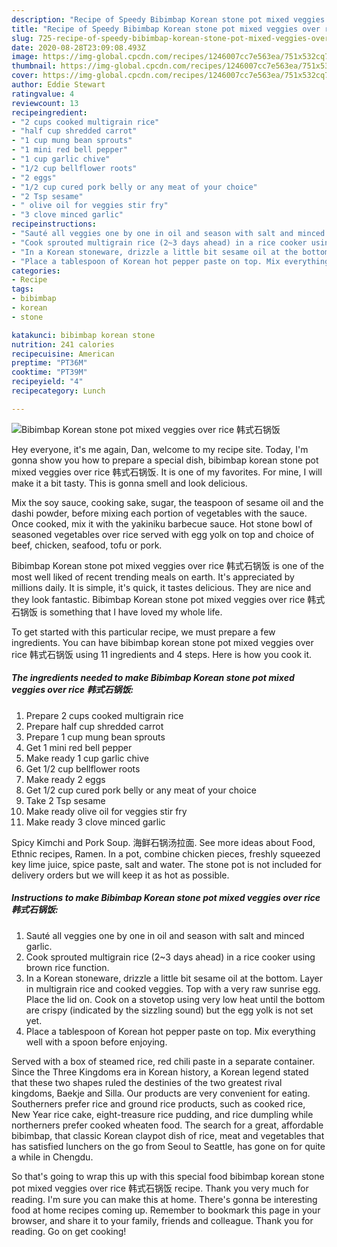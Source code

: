 ```yaml
---
description: "Recipe of Speedy Bibimbap Korean stone pot mixed veggies over rice 韩式石锅饭"
title: "Recipe of Speedy Bibimbap Korean stone pot mixed veggies over rice 韩式石锅饭"
slug: 725-recipe-of-speedy-bibimbap-korean-stone-pot-mixed-veggies-over-rice
date: 2020-08-28T23:09:08.493Z
image: https://img-global.cpcdn.com/recipes/1246007cc7e563ea/751x532cq70/bibimbap-korean-stone-pot-mixed-veggies-over-rice-韩式石锅饭-recipe-main-photo.jpg
thumbnail: https://img-global.cpcdn.com/recipes/1246007cc7e563ea/751x532cq70/bibimbap-korean-stone-pot-mixed-veggies-over-rice-韩式石锅饭-recipe-main-photo.jpg
cover: https://img-global.cpcdn.com/recipes/1246007cc7e563ea/751x532cq70/bibimbap-korean-stone-pot-mixed-veggies-over-rice-韩式石锅饭-recipe-main-photo.jpg
author: Eddie Stewart
ratingvalue: 4
reviewcount: 13
recipeingredient:
- "2 cups cooked multigrain rice"
- "half cup shredded carrot"
- "1 cup mung bean sprouts"
- "1 mini red bell pepper"
- "1 cup garlic chive"
- "1/2 cup bellflower roots"
- "2 eggs"
- "1/2 cup cured pork belly or any meat of your choice"
- "2 Tsp sesame"
- " olive oil for veggies stir fry"
- "3 clove minced garlic"
recipeinstructions:
- "Sauté all veggies one by one in oil and season with salt and minced garlic."
- "Cook sprouted multigrain rice (2~3 days ahead) in a rice cooker using brown rice function."
- "In a Korean stoneware, drizzle a little bit sesame oil at the bottom. Layer in multigrain rice and cooked veggies. Top with a very raw sunrise egg. Place the lid on. Cook on a stovetop using very low heat until the bottom are crispy (indicated by the sizzling sound) but the egg yolk is not set yet."
- "Place a tablespoon of Korean hot pepper paste on top. Mix everything well with a spoon before enjoying."
categories:
- Recipe
tags:
- bibimbap
- korean
- stone

katakunci: bibimbap korean stone 
nutrition: 241 calories
recipecuisine: American
preptime: "PT36M"
cooktime: "PT39M"
recipeyield: "4"
recipecategory: Lunch

---
```



![Bibimbap Korean stone pot mixed veggies over rice 韩式石锅饭](https://img-global.cpcdn.com/recipes/1246007cc7e563ea/751x532cq70/bibimbap-korean-stone-pot-mixed-veggies-over-rice-韩式石锅饭-recipe-main-photo.jpg)

Hey everyone, it's me again, Dan, welcome to my recipe site. Today, I'm gonna show you how to prepare a special dish, bibimbap korean stone pot mixed veggies over rice 韩式石锅饭. It is one of my favorites. For mine, I will make it a bit tasty. This is gonna smell and look delicious.

Mix the soy sauce, cooking sake, sugar, the teaspoon of sesame oil and the dashi powder, before mixing each portion of vegetables with the sauce. Once cooked, mix it with the yakiniku barbecue sauce. Hot stone bowl of seasoned vegetables over rice served with egg yolk on top and choice of beef, chicken, seafood, tofu or pork.

Bibimbap Korean stone pot mixed veggies over rice 韩式石锅饭 is one of the most well liked of recent trending meals on earth. It's appreciated by millions daily. It is simple, it's quick, it tastes delicious. They are nice and they look fantastic. Bibimbap Korean stone pot mixed veggies over rice 韩式石锅饭 is something that I have loved my whole life.


To get started with this particular recipe, we must prepare a few ingredients. You can have bibimbap korean stone pot mixed veggies over rice 韩式石锅饭 using 11 ingredients and 4 steps. Here is how you cook it.

<!--inarticleads1-->

##### The ingredients needed to make Bibimbap Korean stone pot mixed veggies over rice 韩式石锅饭:

1. Prepare 2 cups cooked multigrain rice
1. Prepare half cup shredded carrot
1. Prepare 1 cup mung bean sprouts
1. Get 1 mini red bell pepper
1. Make ready 1 cup garlic chive
1. Get 1/2 cup bellflower roots
1. Make ready 2 eggs
1. Get 1/2 cup cured pork belly or any meat of your choice
1. Take 2 Tsp sesame
1. Make ready  olive oil for veggies stir fry
1. Make ready 3 clove minced garlic


Spicy Kimchi and Pork Soup. 海鲜石锅汤拉面. See more ideas about Food, Ethnic recipes, Ramen. In a pot, combine chicken pieces, freshly squeezed key lime juice, spice paste, salt and water. The stone pot is not included for delivery orders but we will keep it as hot as possible. 

<!--inarticleads2-->

##### Instructions to make Bibimbap Korean stone pot mixed veggies over rice 韩式石锅饭:

1. Sauté all veggies one by one in oil and season with salt and minced garlic.
1. Cook sprouted multigrain rice (2~3 days ahead) in a rice cooker using brown rice function.
1. In a Korean stoneware, drizzle a little bit sesame oil at the bottom. Layer in multigrain rice and cooked veggies. Top with a very raw sunrise egg. Place the lid on. Cook on a stovetop using very low heat until the bottom are crispy (indicated by the sizzling sound) but the egg yolk is not set yet.
1. Place a tablespoon of Korean hot pepper paste on top. Mix everything well with a spoon before enjoying.


Served with a box of steamed rice, red chili paste in a separate container. Since the Three Kingdoms era in Korean history, a Korean legend stated that these two shapes ruled the destinies of the two greatest rival kingdoms, Baekje and Silla. Our products are very convenient for eating. Southerners prefer rice and ground rice products, such as cooked rice, New Year rice cake, eight-treasure rice pudding, and rice dumpling while northerners prefer cooked wheaten food. The search for a great, affordable bibimbap, that classic Korean claypot dish of rice, meat and vegetables that has satisfied lunchers on the go from Seoul to Seattle, has gone on for quite a while in Chengdu. 

So that's going to wrap this up with this special food bibimbap korean stone pot mixed veggies over rice 韩式石锅饭 recipe. Thank you very much for reading. I'm sure you can make this at home. There's gonna be interesting food at home recipes coming up. Remember to bookmark this page in your browser, and share it to your family, friends and colleague. Thank you for reading. Go on get cooking!
